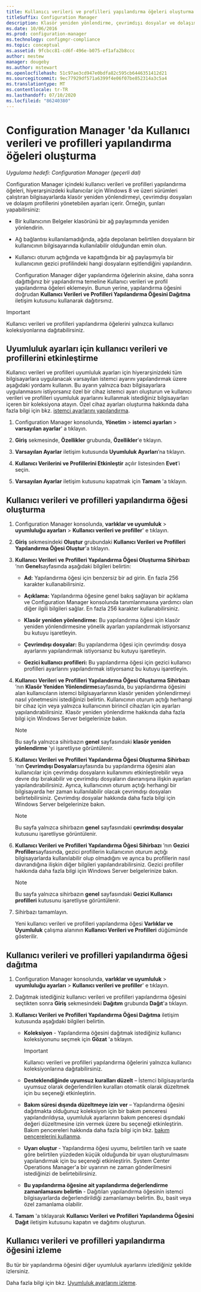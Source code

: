 ```yaml
---
title: Kullanıcı verileri ve profilleri yapılandırma öğeleri oluşturma
titleSuffix: Configuration Manager
description: Klasör yeniden yönlendirme, çevrimdışı dosyalar ve dolaşım profillerini yönetmek için Configuration Manager içindeki veri ve profil yapılandırma öğelerini kullanın.
ms.date: 10/06/2016
ms.prod: configuration-manager
ms.technology: configmgr-compliance
ms.topic: conceptual
ms.assetid: 9fcbcc81-cd6f-496e-b075-ef1afa2b8ccc
author: mestew
manager: dougeby
ms.author: mstewart
ms.openlocfilehash: 51c97ae3cd947e0bdfa82c595cb6446351412d21
ms.sourcegitcommit: 9ec77929df571a6399f4e06f07be852314a3c5a4
ms.translationtype: MT
ms.contentlocale: tr-TR
ms.lasthandoff: 07/10/2020
ms.locfileid: "86240380"
---
```

# <a name="create-user-data-and-profiles-configuration-items-in-configuration-manager"></a>Configuration Manager 'da Kullanıcı verileri ve profilleri yapılandırma öğeleri oluşturma

*Uygulama hedefi: Configuration Manager (geçerli dal)*

Configuration Manager içindeki kullanıcı verileri ve profilleri yapılandırma öğeleri, hiyerarşinizdeki kullanıcılar için Windows 8 ve üzeri sürümleri çalıştıran bilgisayarlarda klasör yeniden yönlendirmeyi, çevrimdışı dosyaları ve dolaşım profillerini yönetebilen ayarları içerir. Örneğin, şunları yapabilirsiniz:  

- Bir kullanıcının Belgeler klasörünü bir ağ paylaşımında yeniden yönlendirin.  

- Ağ bağlantısı kullanılamadığında, ağda depolanan belirtilen dosyaların bir kullanıcının bilgisayarında kullanılabilir olduğundan emin olun.  

- Kullanıcı oturum açtığında ve kapattığında bir ağ paylaşımıyla bir kullanıcının gezici profilindeki hangi dosyaların eşitlendiğini yapılandırın.  

  Configuration Manager diğer yapılandırma öğelerinin aksine, daha sonra dağıttığınız bir yapılandırma temeline Kullanıcı verileri ve profil yapılandırma öğeleri eklemeyin. Bunun yerine, yapılandırma öğesini doğrudan **Kullanıcı Verileri ve Profilleri Yapılandırma Öğesini Dağıtma** iletişim kutusunu kullanarak dağıtırsınız.  

> [!IMPORTANT]  
>  Kullanıcı verileri ve profilleri yapılandırma öğelerini yalnızca kullanıcı koleksiyonlarına dağıtabilirsiniz.  

## <a name="enable-user-data-and-profiles-for-compliance-settings"></a>Uyumluluk ayarları için kullanıcı verileri ve profillerini etkinleştirme  
 Kullanıcı verileri ve profilleri uyumluluk ayarları için hiyerarşinizdeki tüm bilgisayarlara uygulanacak varsayılan istemci ayarını yapılandırmak üzere aşağıdaki yordamı kullanın. Bu ayarın yalnızca bazı bilgisayarlara uygulanmasını istiyorsanız özel bir cihaz istemci ayarı oluşturun ve kullanıcı verileri ve profilleri uyumluluk ayarlarını kullanmak istediğiniz bilgisayarları içeren bir koleksiyona atayın. Özel cihaz ayarları oluşturma hakkında daha fazla bilgi için bkz. [istemci ayarlarını yapılandırma](../../core/clients/deploy/configure-client-settings.md).  

1.  Configuration Manager konsolunda, **Yönetim**  >  **istemci ayarları**  >  **varsayılan ayarlar**' a tıklayın.  

4.  **Giriş** sekmesinde, **Özellikler** grubunda, **Özellikler**'e tıklayın.  

5.  **Varsayılan Ayarlar** iletişim kutusunda **Uyumluluk Ayarları**’na tıklayın.  

6.  **Kullanıcı Verilerini ve Profillerini Etkinleştir** açılır listesinden **Evet**’i seçin.  

7.  **Varsayılan Ayarlar** iletişim kutusunu kapatmak için **Tamam** 'a tıklayın.  

## <a name="create-a-user-data-and-profiles-configuration-item"></a>Kullanıcı verileri ve profilleri yapılandırma öğesi oluşturma  

1. Configuration Manager konsolunda, **varlıklar ve uyumluluk**  >  **uyumluluğu ayarları**  >  **Kullanıcı verileri ve profiller**' e tıklayın.  

2. **Giriş** sekmesindeki **Oluştur** grubundaki **Kullanıcı Verileri ve Profilleri Yapılandırma Öğesi Oluştur**'a tıklayın.  

3. **Kullanıcı Verileri ve Profilleri Yapılandırma Öğesi Oluşturma Sihirbazı** ’nın **Genel**sayfasında aşağıdaki bilgileri belirtin:  

   -   **Ad:** Yapılandırma öğesi için benzersiz bir ad girin. En fazla 256 karakter kullanabilirsiniz.  

   -   **Açıklama:** Yapılandırma öğesine genel bakış sağlayan bir açıklama ve Configuration Manager konsolunda tanımlanmasına yardımcı olan diğer ilgili bilgileri sağlar. En fazla 256 karakter kullanabilirsiniz.  

   -   **Klasör yeniden yönlendirme:** Bu yapılandırma öğesi için klasör yeniden yönlendirmesine yönelik ayarları yapılandırmak istiyorsanız bu kutuyu işaretleyin.  

   -   **Çevrimdışı dosyalar:** Bu yapılandırma öğesi için çevrimdışı dosya ayarlarını yapılandırmak istiyorsanız bu kutuyu işaretleyin.  

   -   **Gezici kullanıcı profilleri:** Bu yapılandırma öğesi için gezici kullanıcı profilleri ayarlarını yapılandırmak istiyorsanız bu kutuyu işaretleyin.  

4. **Kullanıcı Verileri ve Profilleri Yapılandırma Öğesi Oluşturma Sihirbazı** ’nın **Klasör Yeniden Yönlendirme**sayfasında, bu yapılandırma öğesini alan kullanıcıların istemci bilgisayarlarının klasör yeniden yönlendirmeyi nasıl yönetmesini istediğinizi belirtin. Kullanıcının oturum açtığı herhangi bir cihaz için veya yalnızca kullanıcının birincil cihazları için ayarları yapılandırabilirsiniz. Klasör yeniden yönlendirme hakkında daha fazla bilgi için Windows Server belgelerinize bakın.  

   > [!NOTE]  
   >  Bu sayfa yalnızca sihirbazın **genel** sayfasındaki **klasör yeniden yönlendirme** 'yi işaretliyse görüntülenir.  

5. **Kullanıcı Verileri ve Profilleri Yapılandırma Öğesi Oluşturma Sihirbazı** ’nın **Çevrimdışı Dosyalar**sayfasında bu yapılandırma öğesini alan kullanıcılar için çevrimdışı dosyaların kullanımını etkinleştirebilir veya devre dışı bırakabilir ve çevrimdışı dosyaların davranışına ilişkin ayarları yapılandırabilirsiniz. Ayrıca, kullanıcının oturum açtığı herhangi bir bilgisayarda her zaman kullanılabilir olacak çevrimdışı dosyaları belirtebilirsiniz. Çevrimdışı dosyalar hakkında daha fazla bilgi için Windows Server belgelerinize bakın.  

   > [!NOTE]  
   >  Bu sayfa yalnızca sihirbazın **genel** sayfasındaki **çevrimdışı dosyalar** kutusunu işaretliyse görüntülenir.  

6. **Kullanıcı Verileri ve Profilleri Yapılandırma Öğesi Sihirbazı** ’nın **Gezici Profiller**sayfasında, gezici profillerin kullanıcının oturum açtığı bilgisayarlarda kullanılabilir olup olmadığını ve ayrıca bu profillerin nasıl davrandığına ilişkin diğer bilgileri yapılandırabilirsiniz. Gezici profiller hakkında daha fazla bilgi için Windows Server belgelerinize bakın.  

   > [!NOTE]  
   >  Bu sayfa yalnızca sihirbazın **genel** sayfasındaki **Gezici Kullanıcı profilleri** kutusunu işaretliyse görüntülenir.  

7. Sihirbazı tamamlayın.  

   Yeni kullanıcı verileri ve profilleri yapılandırma öğesi **Varlıklar ve Uyumluluk** çalışma alanının **Kullanıcı Verileri ve Profilleri** düğümünde gösterilir.  

## <a name="deploy-a-user-data-and-profiles-configuration-item"></a>Kullanıcı verileri ve profilleri yapılandırma öğesi dağıtma  

1.  Configuration Manager konsolunda, **varlıklar ve uyumluluk**  >  **uyumluluğu ayarları**  >  **Kullanıcı verileri ve profiller**' e tıklayın.  

3.  Dağıtmak istediğiniz kullanıcı verileri ve profilleri yapılandırma öğesini seçtikten sonra **Giriş** sekmesindeki **Dağıtım** grubunda **Dağıt**'a tıklayın.  

4.  **Kullanıcı Verileri ve Profilleri Yapılandırma Öğesi Dağıtma** iletişim kutusunda aşağıdaki bilgileri belirtin.  

    -   **Koleksiyon** - Yapılandırma öğesini dağıtmak istediğiniz kullanıcı koleksiyonunu seçmek için **Gözat** 'a tıklayın.  

        > [!IMPORTANT]  
        >  Kullanıcı verileri ve profilleri yapılandırma öğelerini yalnızca kullanıcı koleksiyonlarına dağıtabilirsiniz.  

    -   **Desteklendiğinde uyumsuz kuralları düzelt** – İstemci bilgisayarlarda uyumsuz olarak değerlendirilen kuralları otomatik olarak düzeltmek için bu seçeneği etkinleştirin.  

    -   **Bakım süresi dışında düzeltmeye izin ver** – Yapılandırma öğesini dağıtmakta olduğunuz koleksiyon için bir bakım penceresi yapılandırıldıysa, uyumluluk ayarlarının bakım penceresi dışındaki değeri düzeltmesine izin vermek üzere bu seçeneği etkinleştirin. Bakım pencereleri hakkında daha fazla bilgi için bkz. [bakım pencerelerini kullanma](../../core/clients/manage/collections/use-maintenance-windows.md).  

    -   **Uyarı oluştur** - Yapılandırma öğesi uyumu, belirtilen tarih ve saate göre belirtilen yüzdeden küçük olduğunda bir uyarı oluşturulmasını yapılandırmak için bu seçeneği etkinleştirin. System Center Operations Manager'a bir uyarının ne zaman gönderilmesini istediğinizi de belirtebilirsiniz.  

    -   **Bu yapılandırma öğesine ait yapılandırma değerlendirme zamanlamasını belirtin** - Dağıtılan yapılandırma öğesinin istemci bilgisayarlarda değerlendirildiği zamanlamayı belirtin. Bu, basit veya özel zamanlama olabilir.  

5.  **Tamam** 'a tıklayarak **Kullanıcı Verileri ve Profilleri Yapılandırma Öğesini Dağıt** iletişim kutusunu kapatın ve dağıtımı oluşturun.  

## <a name="monitor-a-user-data-and-profiles-configuration-item"></a>Kullanıcı verileri ve profilleri yapılandırma öğesini izleme  
 Bu tür bir yapılandırma öğesini diğer uyumluluk ayarlarını izlediğiniz şekilde izlersiniz.  

 Daha fazla bilgi için bkz. [Uyumluluk ayarlarını izleme](../../compliance/deploy-use/monitor-compliance-settings.md).  
